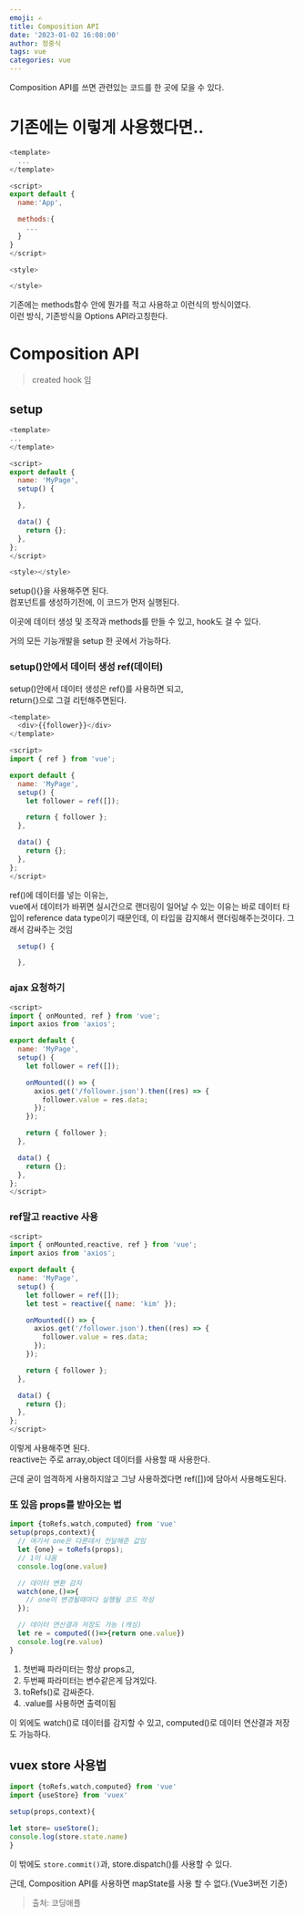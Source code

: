 ```yaml
---
emoji: ✍
title: Composition API
date: '2023-01-02 16:08:00'
author: 정중식
tags: vue
categories: vue
---
```


Composition API를 쓰면 관련있는 코드를 한 곳에 모을 수 있다.

# 기존에는 이렇게 사용했다면..

```js
<template>
  ...
</template>

<script>
export default {
  name:'App',

  methods:{
    ...
  }
}
</script>

<style>

</style>
```

기존에는 methods함수 안에 뭔가를 적고 사용하고 이런식의 방식이였다.<br/>
이런 방식, 기존방식을 Options API라고칭한다.

# Composition API

> created hook 임

## setup

```js
<template>
...
</template>

<script>
export default {
  name: 'MyPage',
  setup() {

  },

  data() {
    return {};
  },
};
</script>

<style></style>

```

setup(){}을 사용해주면 된다.<br/>
컴포넌트를 생성하기전에, 이 코드가 먼저 실행된다. <br/>

이곳에 데이터 생성 및 조작과 methods를 만들 수 있고, hook도 걸 수 있다.

거의 모든 기능개발을 setup 한 곳에서 가능하다.

### setup()안에서 데이터 생성 ref(데이터)

setup()안에서 데이터 생성은 ref()를 사용하면 되고,<br/>
return{}으로 그걸 리턴해주면된다.

```js
<template>
  <div>{{follower}}</div>
</template>

<script>
import { ref } from 'vue';

export default {
  name: 'MyPage',
  setup() {
    let follower = ref([]);

    return { follower };
  },

  data() {
    return {};
  },
};
</script>
```

ref()에 데이터를 넣는 이유는,<br/>
vue에서 데이터가 바뀌면 실시간으로 랜더링이 일어날 수 있는 이유는 바로 데이터 타입이 reference data type이기 때문인데, 이 타입을 감지해서 랜더링해주는것이다. 그래서 감싸주는 것임

```js
  setup() {

  },
```

### ajax 요청하기

```js
<script>
import { onMounted, ref } from 'vue';
import axios from 'axios';

export default {
  name: 'MyPage',
  setup() {
    let follower = ref([]);

    onMounted(() => {
      axios.get('/follower.json').then((res) => {
        follower.value = res.data;
      });
    });

    return { follower };
  },

  data() {
    return {};
  },
};
</script>
```

### ref말고 reactive 사용

```js
<script>
import { onMounted,reactive, ref } from 'vue';
import axios from 'axios';

export default {
  name: 'MyPage',
  setup() {
    let follower = ref([]);
    let test = reactive({ name: 'kim' });

    onMounted(() => {
      axios.get('/follower.json').then((res) => {
        follower.value = res.data;
      });
    });

    return { follower };
  },

  data() {
    return {};
  },
};
</script>
```

이렇게 사용해주면 된다.<br/>
reactive는 주로 array,object 데이터를 사용할 때 사용한다.<br/>

근데 굳이 엄격하게 사용하지않고 그냥 사용하겠다면 ref([])에 담아서 사용해도된다.

### 또 있음 props를 받아오는 법

```js
import {toRefs,watch,computed} from 'vue'
setup(props,context){
  // 여기서 one은 다른데서 전달해준 값임
  let {one} = toRefs(props);
  // 1이 나옴
  console.log(one.value)

  // 데이터 변환 감지
  watch(one,()=>{
    // one이 변경될때마다 실행될 코드 작성
  });

  // 데이터 연산결과 저장도 가능 (캐싱)
  let re = computed(()=>{return one.value})
  console.log(re.value)
}
```

1. 첫번째 파라미터는 항상 props고,
2. 두번째 파라미터는 변수같은게 담겨있다.
3. toRefs()로 감싸준다.
4. .value를 사용하면 출력이됨

이 외에도 watch()로 데이터를 감지할 수 있고,
computed()로 데이터 연산결과 저장도 가능하다.

## vuex store 사용법

```js
import {toRefs,watch,computed} from 'vue'
import {useStore} from 'vuex'

setup(props,context){

let store= useStore();
console.log(store.state.name)
}
```

이 밖에도 `store.commit()`과, store.dispatch()를 사용할 수 있다.

근데, Composition API를 사용하면 mapState를 사용 할 수 없다.(Vue3버전 기준)

> 출처: 코딩애플

```toc

```
